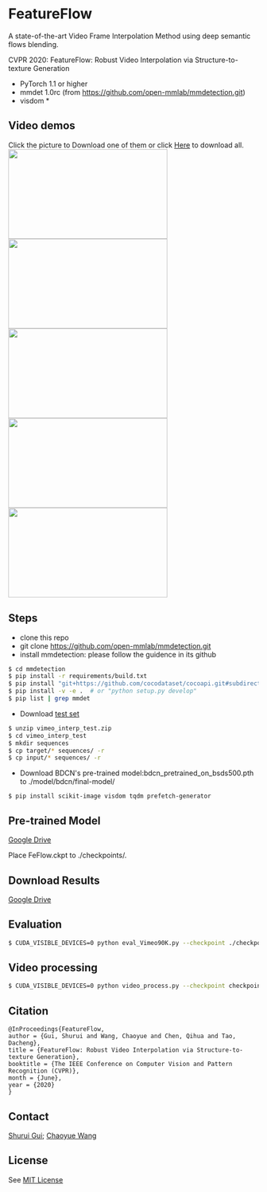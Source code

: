 # FeatureFlow

A state-of-the-art Video Frame Interpolation Method using deep semantic flows blending.

CVPR 2020: FeatureFlow: Robust Video Interpolation via Structure-to-texture Generation

* PyTorch 1.1 or higher
* mmdet 1.0rc (from https://github.com/open-mmlab/mmdetection.git)
* visdom *

## Video demos

Click the picture to Download one of them or click [Here](https://drive.google.com/open?id=1QUYoplBNjaWXJZPO90NiwQwqQz7yF7TX) to download all.
[<img width="320" height="180" src="https://github.com/CM-BF/FeatureFlow/blob/master/videos/youtube.png"/>](https://github.com/CM-BF/FeatureFlow/blob/master/videos/youtube.mp4 "video1")
[<img width="320" height="180" src="https://github.com/CM-BF/storage/tree/master/videos/check_all.png"/>](https://github.com/CM-BF/storage/tree/master/videos/check_all.mp4 "video2")
[<img width="320" height="180" src="https://github.com/CM-BF/storage/tree/master/videos/tianqi_all.png"/>](https://github.com/CM-BF/storage/tree/master/videos/tianqi_all.mp4 "video3")
[<img width="320" height="180" src="https://github.com/CM-BF/storage/tree/master/videos/video.png"/>](https://github.com/CM-BF/storage/tree/master/videos/video.mp4 "video4")
[<img width="320" height="180" src="https://github.com/CM-BF/storage/tree/master/videos/shana.png"/>](https://github.com/CM-BF/storage/tree/master/videos/shana.mp4 "video5")


## Steps
* clone this repo
* git clone https://github.com/open-mmlab/mmdetection.git
* install mmdetection: please follow the guidence in its github
```bash
$ cd mmdetection
$ pip install -r requirements/build.txt
$ pip install "git+https://github.com/cocodataset/cocoapi.git#subdirectory=PythonAPI"
$ pip install -v -e .  # or "python setup.py develop"
$ pip list | grep mmdet
```
* Download [test set](http://data.csail.mit.edu/tofu/testset/vimeo_interp_test.zip)
```bash
$ unzip vimeo_interp_test.zip
$ cd vimeo_interp_test
$ mkdir sequences
$ cp target/* sequences/ -r
$ cp input/* sequences/ -r
```
* Download BDCN's pre-trained model:bdcn_pretrained_on_bsds500.pth to ./model/bdcn/final-model/
```
$ pip install scikit-image visdom tqdm prefetch-generator
```

## Pre-trained Model

[Google Drive](https://drive.google.com/open?id=1S8C0chFV6Bip6W9lJdZkog0T3xiNxbEx)

Place FeFlow.ckpt to ./checkpoints/.

## Download Results

[Google Drive](https://drive.google.com/open?id=1OtrExUiyIBJe0D6_ZwDfztqJBqji4lmt)

## Evaluation
```bash
$ CUDA_VISIBLE_DEVICES=0 python eval_Vimeo90K.py --checkpoint ./checkpoints/FeFlow.ckpt --dataset_root ~/datasets/videos/vimeo_interp_test --visdom_env test --vimeo90k --imgpath ./results/
```

## Video processing
```bash
$ CUDA_VISIBLE_DEVICES=0 python video_process.py --checkpoint checkpoints/FeFlow.ckpt --video_name ./youvideo.mp4  --fix_range
```

## Citation
```
@InProceedings{FeatureFlow,
author = {Gui, Shurui and Wang, Chaoyue and Chen, Qihua and Tao, Dacheng},
title = {FeatureFlow: Robust Video Interpolation via Structure-to-texture Generation},
booktitle = {The IEEE Conference on Computer Vision and Pattern Recognition (CVPR)},
month = {June},
year = {2020}
}
```

## Contact
[Shurui Gui](mailto:citrinegui@gmail.com); [Chaoyue Wang](mailto:chaoyue.wang@sydney.edu.au)

## License
See [MIT License](https://github.com/CM-BF/FeatureFlow/blob/master/LICENSE)
